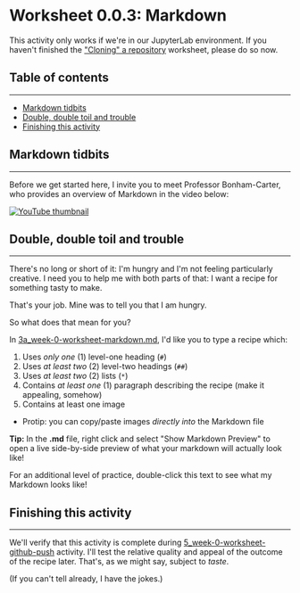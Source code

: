 # Worksheet 0.0.3: Markdown

<div class="alert alert-block alert-warning">
    <p>This activity only works if we're in our JupyterLab environment. If you haven't finished the <a href = '1_week-0-worksheet-github-clone.md'>"Cloning" a repository</a> worksheet, please do so now.
</div>

## Table of contents

---

* [Markdown tidbits](#Markdown-tidbits)
* [Double, double toil and trouble](#Double,-double-toil-and-trouble)
* [Finishing this activity](#Finishing-this-activity)

## Markdown tidbits

---

Before we get started here, I invite you to meet Professor Bonham-Carter, who provides an overview of Markdown in the video below: 

[![YouTube thumbnail](https://i3.ytimg.com/vi/s-oSuHFVnR4/hqdefault.jpg)](https://www.youtube.com/watch?v=s-oSuHFVnR4)

## Double, double toil and trouble

---

There's no long or short of it: I'm hungry and I'm not feeling particularly creative. I need you to help me with both parts of that: I want a recipe for something tasty to make.

That's your job. Mine was to tell you that I am hungry.

So what does that mean for you?

In [3a_week-0-worksheet-markdown.md](3a_week-0-worksheet-markdown.md), I'd like you to type a recipe which:

1. Uses _only one_ (1) level-one heading (`#`)
2. Uses _at least two_ (2) level-two headings (`##`)
3. Uses _at least two_ (2) lists (`*`)
4. Contains _at least one_ (1) paragraph describing the recipe (make it appealing, somehow)
5. Contains at least one image
  * Protip: you can copy/paste images _directly into_ the Markdown file
  
<div class="alert alert-block alert-info">
    <p>
        <b>Tip:</b> In the <b>.md</b> file, right click and select "Show Markdown Preview" to open a live side-by-side preview of what your markdown will actually look like! 
    </p>
</div>

For an additional level of practice, double-click this text to see what my Markdown looks like!
  
## Finishing this activity

---

We'll verify that this activity is complete during [5_week-0-worksheet-github-push](5_week-0-worksheet-github-push.ipynb) activity. I'll test the relative quality and appeal of the outcome of the recipe later. That's, as we might say, subject to _taste_.

(If you can't tell already, I have the jokes.)